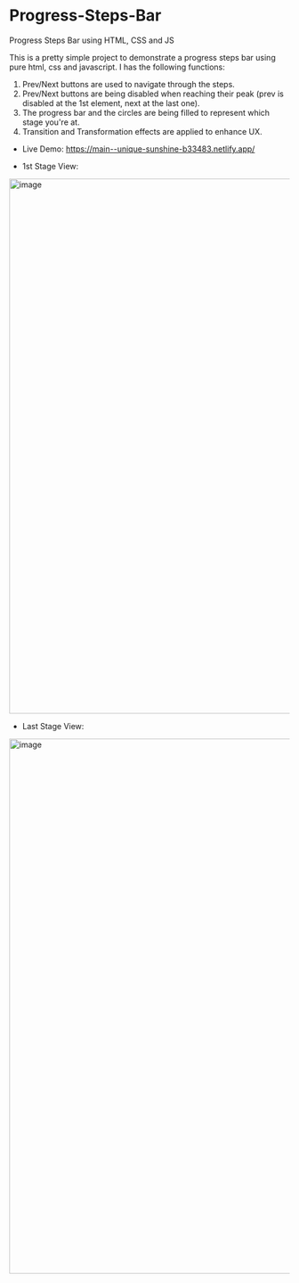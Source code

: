 # Progress-Steps-Bar
Progress Steps Bar using HTML, CSS and JS 

This is a pretty simple project to demonstrate a progress steps bar using pure html, css and javascript. I has the following functions:
1. Prev/Next buttons are used to navigate through the steps.
2. Prev/Next buttons are being disabled when reaching their peak (prev is disabled at the 1st element, next at the last one).
3. The progress bar and the circles are being filled to represent which stage you're at.
4. Transition and Transformation effects are applied to enhance UX.

- Live Demo: https://main--unique-sunshine-b33483.netlify.app/

- 1st Stage View:
<img width="960" alt="image" src="https://github.com/AbdullahNjoum98/Progress-Steps-Bar/assets/56254725/db71ac03-9e69-4894-9c82-3f926a51a3b1">

- Last Stage View:
<img width="960" alt="image" src="https://github.com/AbdullahNjoum98/Progress-Steps-Bar/assets/56254725/c3e04b51-37db-4810-9c5f-ad2402050202">

